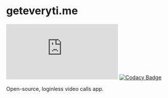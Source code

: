 # geteveryti.me

[![Build Status](https://dev.azure.com/geteverytime/geteveryti.me-frontend/_apis/build/status/pedrowindisch.geteveryti.me?branchName=master)](https://dev.azure.com/geteverytime/geteveryti.me-frontend/_build/latest?definitionId=1&branchName=master)
[![Codacy Badge](https://app.codacy.com/project/badge/Grade/605174b67afb454e963be0441f530ec7)](https://www.codacy.com/manual/pedrowindisch/geteveryti.me?utm_source=github.com&amp;utm_medium=referral&amp;utm_content=pedrowindisch/geteveryti.me&amp;utm_campaign=Badge_Grade)

Open-source, loginless video calls app.
